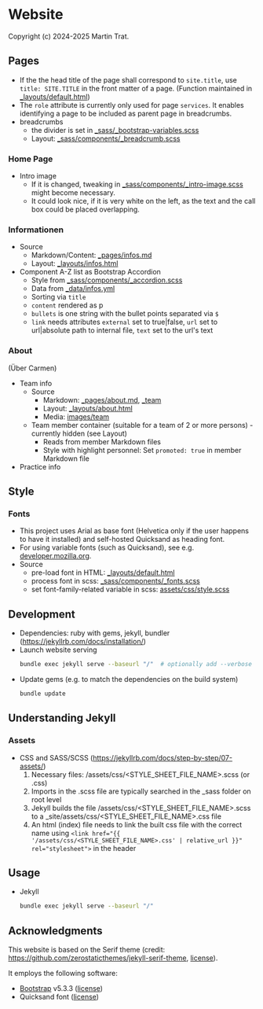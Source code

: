 # Website

Copyright (c) 2024-2025 Martin Trat.


## Pages
* If the the head title of the page shall correspond to `site.title`, use `title: SITE.TITLE` in the front matter of a page. (Function maintained in [_layouts/default.html](_layouts/default.html))
* The `role` attribute is currently only used for page `services`. It enables identifying a page to be included as parent page in breadcrumbs.
* breadcrumbs
  * the divider is set in [_sass/_bootstrap-variables.scss](_sass/_bootstrap-variables.scss)
  * Layout: [_sass/components/_breadcrumb.scss](_sass/components/_breadcrumb.scss)

### Home Page
* Intro image
  * If it is changed, tweaking in [_sass/components/_intro-image.scss](_sass/components/_intro-image.scss) might become necessary.
  * It could look nice, if it is very white on the left, as the text and the call box could be placed overlapping.

### Informationen
* Source
  * Markdown/Content: [_pages/infos.md](_pages/infos.md)
  * Layout: [_layouts/infos.html](_layouts/infos.html)
* Component A-Z list as Bootstrap Accordion
  * Style from [_sass/components/_accordion.scss](_sass/components/_accordion.scss)
  * Data from [_data/infos.yml](_data/infos.yml)
  * Sorting via `title`
  * `content` rendered as p
  * `bullets` is one string with the bullet points separated via `$`
  * `link` needs attributes `external` set to true|false, `url` set to url|absolute path to internal file, `text` set to the url's text

### About
(Über Carmen)
* Team info
  * Source
    * Markdown: [_pages/about.md](_pages/about.md), [_team](_team)
    * Layout: [_layouts/about.html](_layouts/about.html)
    * Media: [images/team](images/team)
  * Team member container (suitable for a team of 2 or more persons) - currently hidden (see Layout)
    * Reads from member Markdown files
    * Style with highlight personnel: Set `promoted: true` in member Markdown file
* Practice info


## Style
### Fonts
* This project uses Arial as base font (Helvetica only if the user happens to have it installed) and self-hosted Quicksand as heading font.
* For using variable fonts (such as Quicksand), see e.g. [developer.mozilla.org](https://developer.mozilla.org/en-US/docs/Web/CSS/CSS_fonts/Variable_fonts_guide).
* Source
  * pre-load font in HTML: [_layouts/default.html](_layouts/default.html)
  * process font in scss: [_sass/components/_fonts.scss](_sass/components/_fonts.scss)
  * set font-family-related variable in scss: [assets/css/style.scss](assets/css/style.scss)


## Development
* Dependencies: ruby with gems, jekyll, bundler (https://jekyllrb.com/docs/installation/)
* Launch website serving
  ```sh
  bundle exec jekyll serve --baseurl "/"  # optionally add --verbose
  ```
* Update gems (e.g. to match the dependencies on the build system)
  ```sh
  bundle update
  ```


## Understanding Jekyll
### Assets
* CSS and SASS/SCSS (https://jekyllrb.com/docs/step-by-step/07-assets/)
  1. Necessary files: /assets/css/<STYLE_SHEET_FILE_NAME>.scss (or .css)
  1. Imports in the .scss file are typically searched in the _sass folder on root level
  1. Jekyll builds the file /assets/css/<STYLE_SHEET_FILE_NAME>.scss to a _site/assets/css/<STYLE_SHEET_FILE_NAME>.css file
  1. An html (index) file needs to link the built css file with the correct name using `<link href="{{ '/assets/css/<STYLE_SHEET_FILE_NAME>.css' | relative_url }}" rel="stylesheet">` in the header

## Usage
* Jekyll
  ```sh
  bundle exec jekyll serve --baseurl "/"
  ```

## Acknowledgments
This website is based on the Serif theme (credit: https://github.com/zerostaticthemes/jekyll-serif-theme, [license](licenses/jekyll-serif-theme)).

It employs the following software:
* [Bootstrap](https://getbootstrap.com/) v5.3.3 ([license](licenses/bootstrap))
* Quicksand font ([license](licenses/Quicksand))

